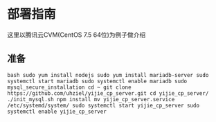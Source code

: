 # 部署指南

这里以腾讯云CVM(CentOS 7.5 64位)为例子做介绍

## 准备

` bash
sudo yum install nodejs
sudo yum install mariadb-server
sudo systemctl start mariadb
sudo systemctl enable mariadb
sudo mysql_secure_installation
cd ~
git clone https://github.com/uhziel/yijie_cp_server.git
cd yijie_cp_server/
./init_mysql.sh
npm install
mv yijie_cp_server.service /etc/systemd/system/
sudo systemctl start yijie_cp_server
sudo systemctl enable yijie_cp_server
`